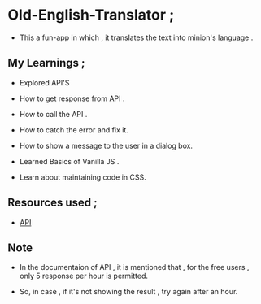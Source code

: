 # Old-English-Translator ;
 - This a fun-app in which , it translates the text  into minion's language . 

## My Learnings ;

 - Explored API'S

 - How to get response from API .
 
 - How to call the API .

 - How to catch the error and fix it.

 - How to show a message to the user in a dialog box.

 - Learned Basics of Vanilla JS .

 - Learn about maintaining code in CSS.

## Resources used ;

 - [API](https://funtranslations.com/)

## Note 
 - In the documentaion of API , it is mentioned that , for the free users , only 5 response per hour is permitted.

 - So, in case , if it's not showing the result , try again after an hour.
